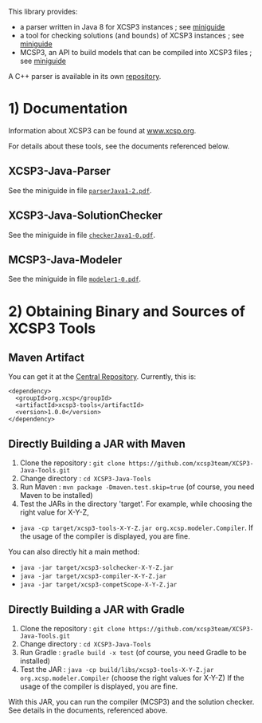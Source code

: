 This library provides:
  * a parser written in Java 8 for XCSP3 instances ; see [miniguide](doc/parserJava1-2.pdf)
  * a tool for checking solutions (and bounds) of XCSP3 instances ; see [miniguide](doc/checkerJava1-0.pdf) 
  * MCSP3, an API to build models that can be compiled into XCSP3 files ; see [miniguide](doc/modeler1-0.pdf)


A C++ parser is available in its own [repository](https://github.com/xcsp3team/XCSP3-CPP-Parser).

# 1) Documentation

Information about XCSP3 can be found at www.xcsp.org.

For details about these tools, see the documents referenced below. 

## XCSP3-Java-Parser

See the miniguide in file [`parserJava1-2.pdf`](doc/parserJava1-2.pdf).

## XCSP3-Java-SolutionChecker

See the miniguide in file [`checkerJava1-0.pdf`](doc/checkerJava1-0.pdf).

## MCSP3-Java-Modeler

See the miniguide in file [`modeler1-0.pdf`](doc/modeler1-0.pdf). 

# 2) Obtaining Binary and Sources of XCSP3 Tools 

## Maven Artifact

You can get it at the [Central Repository](http://search.maven.org).
Currently, this is:

    <dependency>
      <groupId>org.xcsp</groupId>
      <artifactId>xcsp3-tools</artifactId>
      <version>1.0.0</version>
    </dependency>

## Directly Building a JAR with Maven

1. Clone the repository : `git clone https://github.com/xcsp3team/XCSP3-Java-Tools.git`
1. Change directory : `cd XCSP3-Java-Tools`
1. Run Maven : `mvn package -Dmaven.test.skip=true`  (of course, you need Maven to be installed)
1. Test the JARs in the directory 'target'. For example, while choosing the right value for X-Y-Z,
  - `java -cp target/xcsp3-tools-X-Y-Z.jar org.xcsp.modeler.Compiler`. If the usage of the compiler is displayed, you are fine. 
  
 You can also directly hit a main method:
  - `java -jar target/xcsp3-solchecker-X-Y-Z.jar` 
  - `java -jar target/xcsp3-compiler-X-Y-Z.jar` 
  - `java -jar target/xcsp3-competScope-X-Y-Z.jar` 

## Directly Building a JAR with Gradle

1. Clone the repository : `git clone https://github.com/xcsp3team/XCSP3-Java-Tools.git`
1. Change directory : `cd XCSP3-Java-Tools`
1. Run Gradle : `gradle build -x test`  (of course, you need Gradle to be installed)
1. Test the JAR : `java -cp build/libs/xcsp3-tools-X-Y-Z.jar org.xcsp.modeler.Compiler` (choose the right values for X-Y-Z)
If the usage of the compiler is displayed, you are fine. 

With this JAR, you can run the compiler (MCSP3) and the solution checker. 
See details in the documents, referenced above. 
  